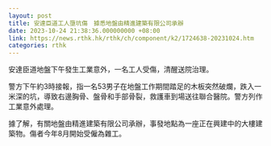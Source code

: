 ```yaml
---
layout: post
title: 安達臣道工人墮坑傷　據悉地盤由精進建築有限公司承辦
date: 2023-10-24 21:38:36.000000000 +08:00
link: https://news.rthk.hk/rthk/ch/component/k2/1724638-20231024.htm
categories: rthk
---
```


安達臣道地盤下午發生工業意外，一名工人受傷，清醒送院治理。

警方下午約3時接報，指一名53男子在地盤工作期間踏足的木板突然破爛，跌入一米深的坑，導致右邊胸骨、盤骨和手部骨裂，救護車到場送往聯合醫院。警方列作工業意外處理。

據了解，有關地盤由精進建築有限公司承辦，事發地點為一座正在興建中的大樓建築物。傷者今年8月開始受僱為雜工。
